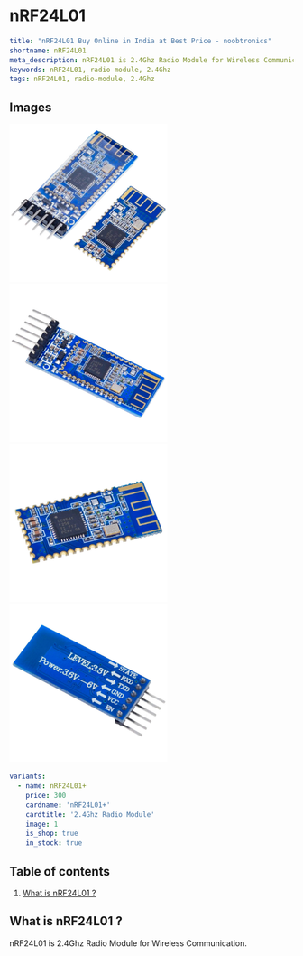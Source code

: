 # nRF24L01

``` yaml
title: "nRF24L01 Buy Online in India at Best Price - noobtronics"
shortname: nRF24L01
meta_description: nRF24L01 is 2.4Ghz Radio Module for Wireless Communication. Purchase now with free delivery and cash on delivery options all over India.
keywords: nRF24L01, radio module, 2.4Ghz
tags: nRF24L01, radio-module, 2.4Ghz

```


## Images
<p float="left">
  <img alt="HM 10 Bluetooth Module" 
       src="/storage/product/hm-10-bluetooth-module/hm-10-bluetooth-module.jpg" width="280" 
   />
  <img alt="6 Pin HM 10 Bluetooth Module AT-09" 
       src="/storage/product/hm-10-bluetooth-module/hm-10-bluetooth-module-at-09-6-pin.jpg" width="280" 
   />
  <img alt="HM 10 CC2541 Bluetooth Module" 
       src="/storage/product/hm-10-bluetooth-module/hm-10-cc2541-module.jpg" width="280" 
   />
  <img alt="Pin Details of HM 10 Module for Arduino" 
       src="/storage/product/hm-10-bluetooth-module/hm-10-pinout.jpg" width="280" 
   />
</p>

``` yaml
variants:
  - name: nRF24L01+
    price: 300
    cardname: 'nRF24L01+'
    cardtitle: '2.4Ghz Radio Module'
    image: 1
    is_shop: true
    in_stock: true
```

## Table of contents
1. [What is nRF24L01 ?](#What-is-nRF24L01)

<a name="What-is-nRF24L01"></a>
## What is nRF24L01 ? 
nRF24L01 is 2.4Ghz Radio Module for Wireless Communication.
